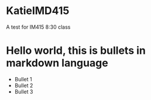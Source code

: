 # KatieIMD415
A test for IM415 8:30 class

# Hello world, this is bullets in markdown language

- Bullet 1
- Bullet 2
- Bullet 3
